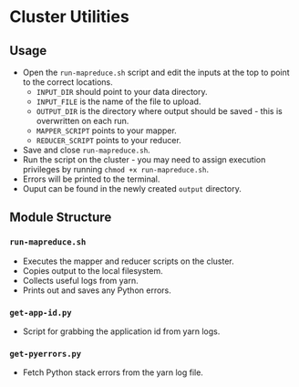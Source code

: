 # Cluster Utilities

## Usage

* Open the `run-mapreduce.sh` script and edit the inputs at the top to point to the correct locations.
  + `INPUT_DIR` should point to your data directory.
  + `INPUT_FILE` is the name of the file to upload.
  + `OUTPUT_DIR` is the directory where output should be saved - this is overwritten on each run.
  + `MAPPER_SCRIPT` points to your mapper.
  + `REDUCER_SCRIPT` points to your reducer.
* Save and close `run-mapreduce.sh`.
* Run the script on the cluster - you may need to assign execution privileges by running `chmod +x run-mapreduce.sh`.
* Errors will be printed to the terminal.
* Ouput can be found in the newly created `output` directory.

## Module Structure

### `run-mapreduce.sh`

* Executes the mapper and reducer scripts on the cluster.
* Copies output to the local filesystem.
* Collects useful logs from yarn.
* Prints out and saves any Python errors.

### `get-app-id.py`

* Script for grabbing the application id from yarn logs.

### `get-pyerrors.py`

* Fetch Python stack errors from the yarn log file.
